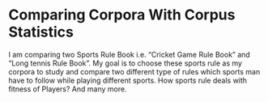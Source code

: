 # Comparing Corpora With Corpus Statistics


I am comparing two Sports Rule Book i.e. “Cricket Game Rule Book” and “Long tennis Rule Book”. 
My goal is to choose these sports rule as my corpora to study and compare two different type of
rules which sports man have to follow while playing different sports. How sports rule deals 
with fitness of Players? And many more. 
